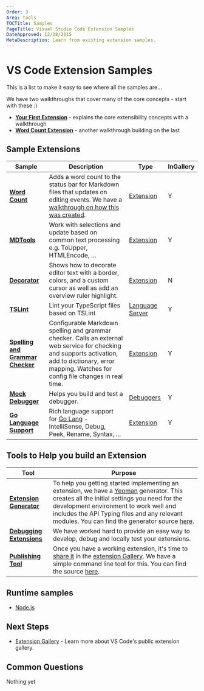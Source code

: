 ```yaml
---
Order: 3
Area: tools
TOCTitle: Samples
PageTitle: Visual Studio Code Extension Samples
DateApproved: 12/18/2015
MetaDescription: Learn from existing extension samples.
---
```



# VS Code Extension Samples
This is a list to make it easy to see where all the samples are...

We have two walkthroughs that cover many of the core concepts - start with these :)
* **[Your First Extension](/docs/extensions/example-hello-world.md)** - explains the core extensibility concepts with a walkthrough
* **[Word Count Extension](/docs/extensions/example-word-count.md)** - another walkthrough building on the last

## Sample Extensions

Sample|Description|Type|InGallery
------|-----------|----|---------
**[Word Count](https://github.com/Microsoft/vscode-wordcount)**|Adds a word count to the status bar for Markdown files that updates on editing events.  We have a [walkthrough on how this was created](/docs/extensions/example-word-count.md).|[Extension](/docs/extensions/example-hello-world.md)|Y
**[MDTools](https://github.com/Microsoft/vscode-MDTools)**|Work with selections and update based on common text processing e.g. ToUpper, HTMLEncode, ...|[Extension](/docs/extensions/example-hello-world.md)|Y
**[Decorator](https://github.com/Microsoft/vscode-extension-samples/tree/master/decorator-sample)**|Shows how to decorate editor text with a border, colors, and a custom cursor as well as add an overview ruler highlight.|[Extension](/docs/extensions/example-hello-world.md)|N
**[TSLint](https://github.com/Microsoft/vscode-tslint)**|Lint your TypeScript files based on TSLint|[Language Server](/docs/extensions/example-language-server.md)|Y
**[Spelling and Grammar Checker](https://github.com/Microsoft/vscode-spell-check)**|Configurable Markdown spelling and grammar checker.  Calls an external web service for checking and supports activation, add to dictionary, error mapping.  Watches for config file changes in real time.|[Extension](/docs/extensions/example-hello-world.md)|Y
**[Mock Debugger](https://github.com/Microsoft/vscode-mock-debug)**|Helps you build and test a debugger.|[Debuggers](/docs/extensions/example-debuggers.md)|Y
**[Go Language Support](https://github.com/microsoft/vscode-go)**|Rich language support for [Go Lang](https://golang.org/) - IntelliSense, Debug, Peek, Rename, Syntax, ...|[Extension](/docs/extensionAPI/vscode-api.md#languages)|Y



## Tools to Help you build an Extension

Tool|Purpose
----|-------
**[Extension Generator](/docs/tools/yocode.md)**|To help you getting started implementing an extension, we have a [Yeoman](http://yeoman.io/) generator.  This creates all the initial settings you need for the development environment to work well and includes the API Typing files and any relevant modules.  You can find the generator source [here](https://github.com/Microsoft/vscode-generator-code).
**[Debugging Extensions](/docs/extensions/debugging-extensions.md)**|We have worked hard to provide an easy way to develop, debug and locally test your extensions.
**[Publishing Tool](/docs/tools/vscecli.md)**|Once you have a working extension, it's time to [share it](/docs/tools/vscecli.md) in the [extension Gallery](/docs/editor/extension-gallery.md). We have a simple command line tool for this. You can find the source [here](https://github.com/Microsoft/vsce).

## Runtime samples

* [Node.js](https://github.com/Microsoft/vscode-samples)

## Next Steps

* [Extension Gallery](/docs/editor/extension-gallery.md) - Learn more about VS Code's public extension gallery.

## Common Questions

Nothing yet
